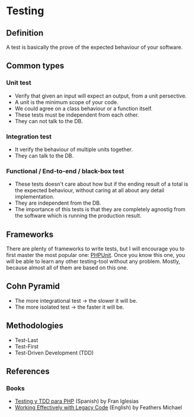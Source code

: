 # Testing

## Definition

A test is basically the prove of the expected behaviour of your software.

## Common types

### Unit test

* Verify that given an input will expect an output, from a unit persective.
* A unit is the minimum scope of your code.
* We could agree on a class behaviour or a function itself.
* These tests must be independent from each other.
* They can not talk to the DB.

### Integration test

* It verify the behaviour of multiple units together.
* They can talk to the DB.

### Functional / End-to-end / black-box test

* These tests doesn't care about how but if the ending result of a total is the expected behaviour, without caring at all about any detail implementation.
* They are independent from the DB.
* The importance of this tests is that they are completely agnostig from the software which is running the production result.

## Frameworks

There are plenty of frameworks to write tests, but I will encourage you to first master the most popular one: [PHPUnit](https://phpunit.de/documentation.html). Once you know this one, you will be able to learn any other testing-tool without any problem. Mostly, because almost all of them are based on this one.

## Cohn Pyramid

* The more integrational test -> the slower it will be.
* The more isolated test -> the faster it will be.

## Methodologies

* Test-Last
* Test-First
* Test-Driven Development (TDD)


## References

### Books

* [Testing y TDD para PHP](https://leanpub.com/testingytddparaphp/read) (Spanish) by Fran Iglesias
* [Working Effectively with Legacy Code](https://www.amazon.es/Working-Effectively-Legacy-Robert-Martin/dp/0131177052) (English) by Feathers Michael